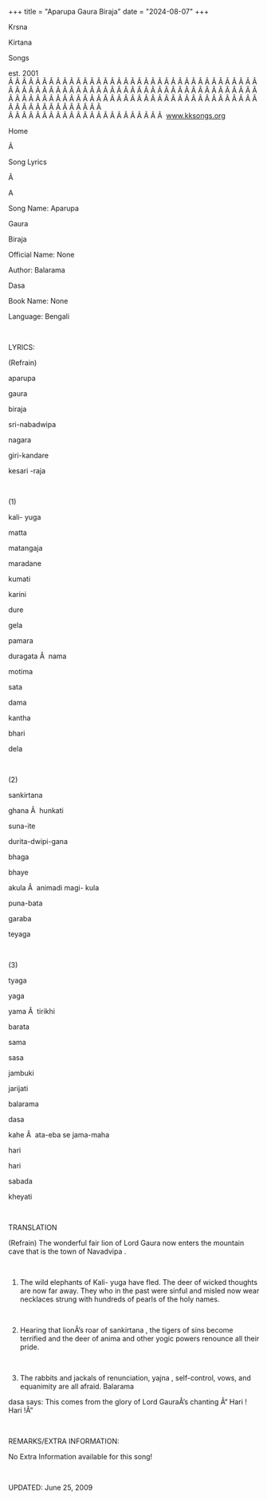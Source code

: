 +++ 
title = "Aparupa Gaura Biraja"
date = "2024-08-07"
+++

Krsna
 
Kirtana
 
Songs

est. 2001
Â Â Â Â Â Â Â Â Â Â Â Â Â Â Â Â Â Â Â Â Â Â Â Â Â Â Â Â Â Â Â Â Â Â Â Â Â Â Â Â Â Â Â Â Â Â Â Â Â Â Â Â Â Â Â Â Â Â Â Â Â Â Â Â Â Â Â Â Â Â Â Â Â Â Â Â Â Â Â Â Â Â Â Â Â Â Â Â Â Â Â Â Â Â Â Â Â Â Â Â Â Â Â Â Â Â Â Â Â Â Â Â Â Â Â Â Â Â Â Â Â Â Â Â Â  
Â Â Â Â Â Â Â Â Â Â Â Â Â Â Â Â Â Â Â Â Â Â Â  
www.kksongs.org








Home


Ã 
 
Song Lyrics
 
Ã 
 
A


Song Name: 
Aparupa
 
Gaura
 
Biraja


Official Name: None


Author: 
Balarama
 
Dasa


Book Name: None


Language: 
Bengali


 


LYRICS:


(Refrain)


aparupa
 
gaura
 
biraja


sri-nabadwipa
 
nagara
 
giri-kandare
 
kesari
-raja


 


(1)


kali-
yuga
 
matta
 
matangaja
 
maradane


kumati
 
karini
 
dure
 
gela


pamara
 
duragata
Â  
nama
 
motima
 
sata


dama
 
kantha
 
bhari
 
dela


 


(2)


sankirtana
 
ghana
Â  
hunkati
 
suna-ite


durita-dwipi-gana


bhaga


bhaye
 
akula
Â  
animadi
 magi-
kula


puna-bata
 
garaba
 
teyaga


 


(3)


tyaga
 
yaga
 
yama
Â  
tirikhi
 
barata
 
sama


sasa
 
jambuki
 
jarijati


balarama
 
dasa
 
kahe
Â  
ata-eba
 se 
jama-maha


hari
 
hari
 
sabada
 
kheyati


 


TRANSLATION


(Refrain) The wonderful
fair lion of Lord 
Gaura
 now enters the mountain cave
that is the town of 
Navadvipa
.


 


1) The wild elephants of
Kali-
yuga
 have fled. The deer of wicked thoughts are
now far away. They who in the past were sinful and misled now wear necklaces
strung with hundreds of pearls of the holy names.


 


2) Hearing that lionÂ’s roar
of 
sankirtana
, the tigers of sins become terrified
and the deer of anima and other yogic powers renounce all their pride.


 


3) The rabbits and jackals
of renunciation, 
yajna
, self-control, vows, and
equanimity are all afraid. 
Balarama
 
dasa
 says: This comes from the glory of Lord 
GauraÂ’s
 chanting Â“
Hari
! 
Hari
!Â”


 


REMARKS/EXTRA INFORMATION:


No
Extra Information available for this song!


 


UPDATED:
 June 25, 2009